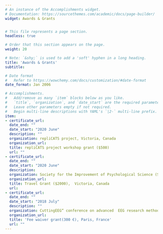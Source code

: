 ```yaml
---
# An instance of the Accomplishments widget.
# Documentation: https://sourcethemes.com/academic/docs/page-builder/
widget: Awards & Grants


# This file represents a page section.
headless: true

# Order that this section appears on the page.
weight: 20 

# Note: `&shy;` is used to add a 'soft' hyphen in a long heading.
title: 'Awards & Grants'
subtitle:

# Date format
#   Refer to https://wowchemy.com/docs/customization/#date-format
date_format: Jan 2006

# Accomplishments.
#   Add/remove as many `item` blocks below as you like.
#   `title`, `organization`, and `date_start` are the required parameters.
#   Leave other parameters empty if not required.
#   Begin multi-line descriptions with YAML's `|2-` multi-line prefix.
item:
- certificate_url:
  date_end: ""
  date_start: "2020 June"
  description: ""
  organization: repliCATS project, Victoria, Canada
  organization_url: 
  title: repliCATS project workshop grant ($500)
  url: ""
- certificate_url: 
  date_end: ""
  date_start: "2020 June"
  description: 
  organization: Society for the Improvement of Psychological Science (SIPS)
  organization_url: 
  title: Travel Grant ($2000),  Victoria, Canada
  url: 
- certificate_url: 
  date_end: ""
  date_start: "2018 July"
  description: ""
  organization: CuttingEEG“ conference on advanced  EEG research methods
  organization_url: 
  title: 'Fee waiver grant(300 €), Paris, France'
  url: ""
---
```

